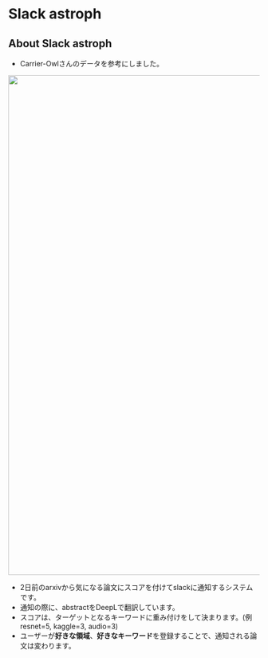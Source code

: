 # Slack astroph
## About Slack astroph
- Carrier-Owlさんのデータを参考にしました。
<img src='./data/images/system.png' width='1000'>

- 2日前のarxivから気になる論文にスコアを付けてslackに通知するシステムです。  
- 通知の際に、abstractをDeepLで翻訳しています。  
- スコアは、ターゲットとなるキーワードに重み付けをして決まります。(例 resnet=5, kaggle=3, audio=3)    
- ユーザーが**好きな領域**、**好きなキーワード**を登録することで、通知される論文は変わります。

 
